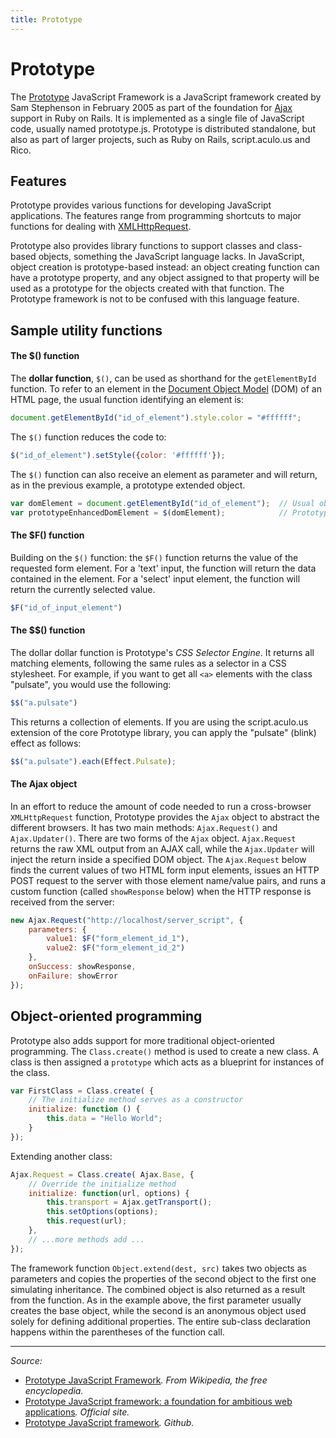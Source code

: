 ```yaml
---
title: Prototype
---
```


# Prototype

The [Prototype](http://prototypejs.org/) JavaScript Framework is a JavaScript framework created by Sam Stephenson in February 2005 as part of the foundation for [Ajax](/_glossary/AJAX.md) support in Ruby on Rails. It is implemented as a single file of JavaScript code, usually named prototype.js. Prototype is distributed standalone, but also as part of larger projects, such as Ruby on Rails, script.aculo.us and Rico.

## Features

Prototype provides various functions for developing JavaScript applications. The features range from programming shortcuts to major functions for dealing with [XMLHttpRequest](/_glossary/XHR.md).

Prototype also provides library functions to support classes and class-based objects, something the JavaScript language lacks. In JavaScript, object creation is prototype-based instead: an object creating function can have a prototype property, and any object assigned to that property will be used as a prototype for the objects created with that function. The Prototype framework is not to be confused with this language feature.

## Sample utility functions

#### The $() function

The **dollar function**, `$()`, can be used as shorthand for the `getElementById` function. To refer to an element in the [Document Object Model](/_glossary/DOM.md) (DOM) of an HTML page, the usual function identifying an element is:

```js
document.getElementById("id_of_element").style.color = "#ffffff";
```

The `$()` function reduces the code to:

```js
$("id_of_element").setStyle({color: '#ffffff'});
```

The `$()` function can also receive an element as parameter and will return, as in the previous example, a prototype extended object.

```js
var domElement = document.getElementById("id_of_element");  // Usual object reference returned
var prototypeEnhancedDomElement = $(domElement);            // Prototype extended object reference
```

#### The $F() function

Building on the `$()` function: the `$F()` function returns the value of the requested form element. For a 'text' input, the function will return the data contained in the element. For a 'select' input element, the function will return the currently selected value.

```js
$F("id_of_input_element")
```

#### The $$() function

The dollar dollar function is Prototype's *CSS Selector Engine*. It returns all matching elements, following the same rules as a selector in a CSS stylesheet. For example, if you want to get all `<a>` elements with the class "pulsate", you would use the following:

```js
$$("a.pulsate")
```

This returns a collection of elements. If you are using the script.aculo.us extension of the core Prototype library, you can apply the "pulsate" (blink) effect as follows:

```js
$$("a.pulsate").each(Effect.Pulsate);
```

#### The Ajax object

In an effort to reduce the amount of code needed to run a cross-browser `XMLHttpRequest` function, Prototype provides the `Ajax` object to abstract the different browsers. It has two main methods: `Ajax.Request()` and `Ajax.Updater()`. There are two forms of the `Ajax` object. `Ajax.Request` returns the raw XML output from an AJAX call, while the `Ajax.Updater` will inject the return inside a specified DOM object. The `Ajax.Request` below finds the current values of two HTML form input elements, issues an HTTP POST request to the server with those element name/value pairs, and runs a custom function (called `showResponse` below) when the HTTP response is received from the server:

```js
new Ajax.Request("http://localhost/server_script", {
    parameters: {
        value1: $F("form_element_id_1"),
        value2: $F("form_element_id_2")
    },
    onSuccess: showResponse,
    onFailure: showError
});
```

## Object-oriented programming

Prototype also adds support for more traditional object-oriented programming. The `Class.create()` method is used to create a new class. A class is then assigned a `prototype` which acts as a blueprint for instances of the class.

```js
var FirstClass = Class.create( {
    // The initialize method serves as a constructor
    initialize: function () {
        this.data = "Hello World";
    }
});
```

Extending another class:

```js
Ajax.Request = Class.create( Ajax.Base, { 
    // Override the initialize method
    initialize: function(url, options) { 
        this.transport = Ajax.getTransport(); 
        this.setOptions(options); 
        this.request(url); 
    }, 
    // ...more methods add ... 
});
```

The framework function `Object.extend(dest, src)` takes two objects as parameters and copies the properties of the second object to the first one simulating inheritance. The combined object is also returned as a result from the function. As in the example above, the first parameter usually creates the base object, while the second is an anonymous object used solely for defining additional properties. The entire sub-class declaration happens within the parentheses of the function call.

----------

*Source:*

- [Prototype JavaScript Framework](https://en.wikipedia.org/wiki/Prototype_JavaScript_Framework)*. From Wikipedia, the free encyclopedia.*
- [Prototype JavaScript framework: a foundation for ambitious web applications](http://prototypejs.org/)*. Official site.*
- [Prototype JavaScript framework](https://github.com/sstephenson/prototype)*. Github.*

